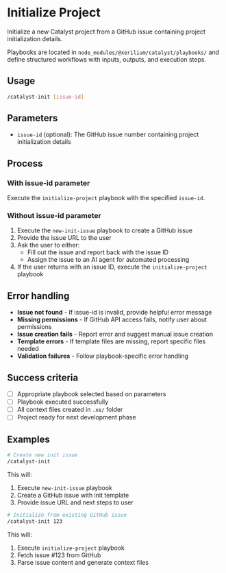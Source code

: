 # Initialize Project

Initialize a new Catalyst project from a GitHub issue containing project initialization details.

Playbooks are located in `node_modules/@xerilium/catalyst/playbooks/` and define structured workflows with inputs, outputs, and execution steps.

## Usage

```bash
/catalyst-init [issue-id]
```

## Parameters

- `issue-id` (optional): The GitHub issue number containing project initialization details

## Process

### With issue-id parameter

Execute the `initialize-project` playbook with the specified `issue-id`.

### Without issue-id parameter

1. Execute the `new-init-issue` playbook to create a GitHub issue
2. Provide the issue URL to the user
3. Ask the user to either:
   - Fill out the issue and report back with the issue ID
   - Assign the issue to an AI agent for automated processing
4. If the user returns with an issue ID, execute the `initialize-project` playbook

## Error handling

- **Issue not found** - If issue-id is invalid, provide helpful error message
- **Missing permissions** - If GitHub API access fails, notify user about permissions
- **Issue creation fails** - Report error and suggest manual issue creation
- **Template errors** - If template files are missing, report specific files needed
- **Validation failures** - Follow playbook-specific error handling

## Success criteria

- [ ] Appropriate playbook selected based on parameters
- [ ] Playbook executed successfully
- [ ] All context files created in `.xe/` folder
- [ ] Project ready for next development phase

## Examples

```bash
# Create new init issue
/catalyst-init
```

This will:

1. Execute `new-init-issue` playbook
2. Create a GitHub issue with init template
3. Provide issue URL and next steps to user

```bash
# Initialize from existing GitHub issue
/catalyst-init 123
```

This will:

1. Execute `initialize-project` playbook
2. Fetch issue #123 from GitHub
3. Parse issue content and generate context files